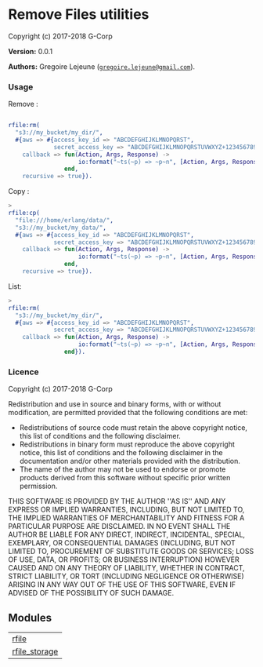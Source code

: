 

# Remove Files utilities #

Copyright (c) 2017-2018 G-Corp

__Version:__ 0.0.1

__Authors:__ Gregoire Lejeune ([`gregoire.lejeune@gmail.com`](mailto:gregoire.lejeune@gmail.com)).


### Usage ###
Remove :

```erlang

rfile:rm(
  "s3://my_bucket/my_dir/",
  #{aws => #{access_key_id => "ABCDEFGHIJKLMNOPQRST",
             secret_access_key => "ABCDEFGHIJKLMNOPQRSTUVWXYZ+1234567890---"},
    callback => fun(Action, Args, Response) ->
                    io:format("~ts(~p) => ~p~n", [Action, Args, Response])
                end,
    recursive => true}).

```
Copy :

```erlang
>
rfile:cp(
  "file:///home/erlang/data/",
  "s3://my_bucket/my_data/",
  #{aws => #{access_key_id => "ABCDEFGHIJKLMNOPQRST",
             secret_access_key => "ABCDEFGHIJKLMNOPQRSTUVWXYZ+1234567890---"},
    callback => fun(Action, Args, Response) ->
                    io:format("~ts(~p) => ~p~n", [Action, Args, Response])
                end,
    recursive => true}).

```
List:

```erlang
>
rfile:rm(
  "s3://my_bucket/my_dir/",
  #{aws => #{access_key_id => "ABCDEFGHIJKLMNOPQRST",
             secret_access_key => "ABCDEFGHIJKLMNOPQRSTUVWXYZ+1234567890---"},
    callback => fun(Action, Args, Response) ->
                    io:format("~ts(~p) => ~p~n", [Action, Args, Response])
                end}).

```


### Licence ###

Copyright (c) 2017-2018 G-Corp<br />

Redistribution and use in source and binary forms, with or without modification, are permitted provided that the following conditions are met:

* Redistributions of source code must retain the above copyright notice, this list of conditions and the following disclaimer.
* Redistributions in binary form must reproduce the above copyright notice, this list of conditions and the following disclaimer in the documentation and/or other materials provided with the distribution.
* The name of the author may not be used to endorse or promote products derived from this software without specific prior written permission.



THIS SOFTWARE IS PROVIDED BY THE AUTHOR ''AS IS'' AND ANY EXPRESS OR IMPLIED WARRANTIES, INCLUDING, BUT NOT LIMITED TO, THE IMPLIED WARRANTIES OF MERCHANTABILITY AND FITNESS FOR A PARTICULAR PURPOSE ARE DISCLAIMED. IN NO EVENT SHALL THE AUTHOR BE LIABLE FOR ANY DIRECT, INDIRECT, INCIDENTAL, SPECIAL, EXEMPLARY, OR CONSEQUENTIAL DAMAGES (INCLUDING, BUT NOT LIMITED TO, PROCUREMENT OF SUBSTITUTE GOODS OR SERVICES; LOSS OF USE, DATA, OR PROFITS; OR BUSINESS INTERRUPTION) HOWEVER CAUSED AND ON ANY THEORY OF LIABILITY, WHETHER IN CONTRACT, STRICT LIABILITY, OR TORT (INCLUDING NEGLIGENCE OR OTHERWISE) ARISING IN ANY WAY OUT OF THE USE OF THIS SOFTWARE, EVEN IF ADVISED OF THE POSSIBILITY OF SUCH DAMAGE.



## Modules ##


<table width="100%" border="0" summary="list of modules">
<tr><td><a href="https://github.com/G-Corp/rfile/blob/master/doc/rfile.md" class="module">rfile</a></td></tr>
<tr><td><a href="https://github.com/G-Corp/rfile/blob/master/doc/rfile_storage.md" class="module">rfile_storage</a></td></tr></table>

